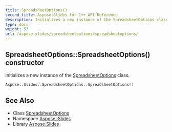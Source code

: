 ```yaml
---
title: SpreadsheetOptions()
second_title: Aspose.Slides for C++ API Reference
description: Initializes a new instance of the SpreadsheetOptions class.
type: docs
weight: 53
url: /aspose.slides/spreadsheetoptions/spreadsheetoptions/
---
```

## SpreadsheetOptions::SpreadsheetOptions() constructor


Initializes a new instance of the [SpreadsheetOptions](../) class.

```cpp
Aspose::Slides::SpreadsheetOptions::SpreadsheetOptions()
```

## See Also

* Class [SpreadsheetOptions](../)
* Namespace [Aspose::Slides](../../)
* Library [Aspose.Slides](../../../)